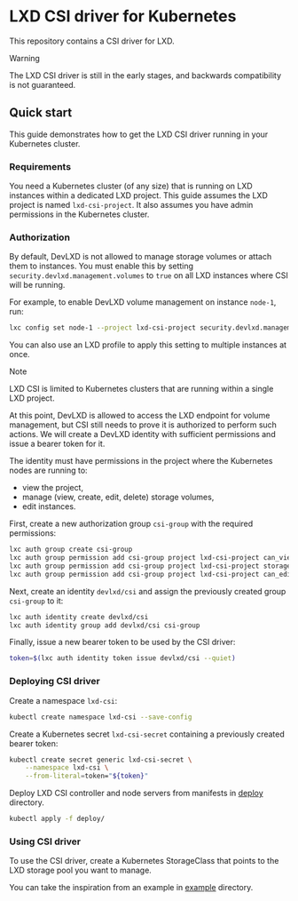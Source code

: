 # LXD CSI driver for Kubernetes

This repository contains a CSI driver for LXD.

> [!WARNING]
> The LXD CSI driver is still in the early stages, and backwards compatibility is not guaranteed.

## Quick start

This guide demonstrates how to get the LXD CSI driver running in your Kubernetes cluster.

### Requirements

You need a Kubernetes cluster (of any size) that is running on LXD instances within a dedicated LXD project.
This guide assumes the LXD project is named `lxd-csi-project`.
It also assumes you have admin permissions in the Kubernetes cluster.

### Authorization

By default, DevLXD is not allowed to manage storage volumes or attach them to instances.
You must enable this by setting `security.devlxd.management.volumes` to `true` on all LXD instances
where CSI will be running.

For example, to enable DevLXD volume management on instance `node-1`, run:
```sh
lxc config set node-1 --project lxd-csi-project security.devlxd.management.volumes=true
```

You can also use an LXD profile to apply this setting to multiple instances at once.

> [!NOTE]
> LXD CSI is limited to Kubernetes clusters that are running within a single LXD project.

At this point, DevLXD is allowed to access the LXD endpoint for volume management, but CSI still needs to prove it is authorized to perform such actions.
We will create a DevLXD identity with sufficient permissions and issue a bearer token for it.

The identity must have permissions in the project where the Kubernetes nodes are running to:
- view the project,
- manage (view, create, edit, delete) storage volumes,
- edit instances.

First, create a new authorization group `csi-group` with the required permissions:
```sh
lxc auth group create csi-group
lxc auth group permission add csi-group project lxd-csi-project can_view
lxc auth group permission add csi-group project lxd-csi-project storage_volume_manager
lxc auth group permission add csi-group project lxd-csi-project can_edit_instances
```

Next, create an identity `devlxd/csi` and assign the previously created group `csi-group` to it:
```sh
lxc auth identity create devlxd/csi
lxc auth identity group add devlxd/csi csi-group
```

Finally, issue a new bearer token to be used by the CSI driver:
```sh
token=$(lxc auth identity token issue devlxd/csi --quiet)
```

### Deploying CSI driver

Create a namespace `lxd-csi`:
```sh
kubectl create namespace lxd-csi --save-config
```

Create a Kubernetes secret `lxd-csi-secret` containing a previously created bearer token:
```sh
kubectl create secret generic lxd-csi-secret \
    --namespace lxd-csi \
    --from-literal=token="${token}"
```

Deploy LXD CSI controller and node servers from manifests in [deploy](/deploy/) directory.
```sh
kubectl apply -f deploy/
```

### Using CSI driver

To use the CSI driver, create a Kubernetes StorageClass that points to the LXD storage pool you want to manage.

You can take the inspiration from an example in [example](/example/) directory.
